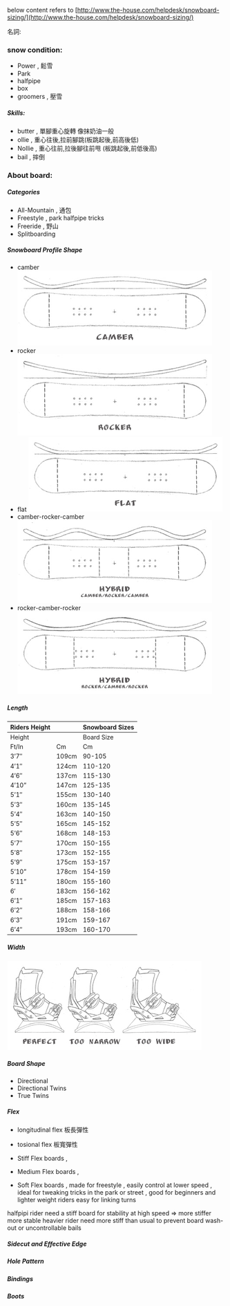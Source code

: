 


below content refers to [http://www.the-house.com/helpdesk/snowboard-sizing/](http://www.the-house.com/helpdesk/snowboard-sizing/)

 名詞:
### snow condition:
- Power , 鬆雪
- Park
- halfpipe
- box
- groomers , 壓雪


##### Skills:
- butter , 單腳重心旋轉 像抹奶油一般
- ollie , 重心往後,拉前腳跳(板跳起後,前高後低)
- Nollie , 重心往前,拉後腳往前甩 (板跳起後,前低後高)
- bail , 摔倒

### About board:

##### Categories
- All-Mountain , 通包
- Freestyle , park halfpipe tricks
- Freeride , 野山
- Splitboarding

##### Snowboard Profile Shape
- camber 
![](img/traditional-camber-shapes.jpg)
- rocker
![](img/rocker-snowboard-shapes.jpg)
- flat
![](img/flat-snowboards-shapes.jpg)
- camber-rocker-camber
![](img/hybrid-camber-rocker-shape.jpg)
- rocker-camber-rocker
![](img/hybrid-rocker-camber-rock-shape.jpg)

##### Length
|Riders Height||Snowboard Sizes|
|---|---|---|
|Height||Board Size|
|Ft/In|Cm|Cm|
|3’7″|109cm|90-105|
|4’1″|124cm|110-120|
|4’6″|137cm|115-130|
|4’10”|147cm|125-135|
|5’1″|155cm|130-140|
|5’3″|160cm|135-145|
|5’4″|163cm|140-150|
|5’5″|165cm|145-152|
|5’6″|168cm|148-153|
|5’7″|170cm|150-155|
|5’8″|173cm|152-155|
|5’9″|175cm|153-157|
|5’10”|178cm|154-159|
|5’11”|180cm|155-160|
|6′|183cm|156-162|
|6’1″|185cm|157-163|
|6’2″|188cm|158-166|
|6’3″|191cm|159-167|
|6’4″|193cm|160-170|
##### Width
![](img/1Snowboard_width.jpg)


##### Board Shape
- Directional
- Directional Twins
- True Twins

##### Flex
- longitudinal flex 板長彈性
- tosional flex 板寬彈性


- Stiff Flex boards ,
- Medium Flex boards ,
- Soft Flex boards , made for freestyle , easily control at lower speed , ideal for  tweaking tricks in the park or street , 
good for beginners and lighter weight riders  easy for linking turns

halfpipi rider need a stiff board for stability at high speed
=> more stiffer more stable
heavier rider need more stiff than usual to prevent board wash-out or uncontrollable bails
##### Sidecut and Effective Edge

##### Hole Pattern


##### Bindings
##### Boots
